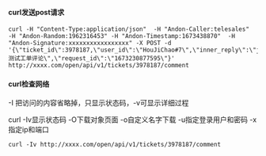 #### curl发送post请求

```
curl -H "Content-Type:application/json"  -H "Andon-Caller:telesales"  -H "Andon-Random:1962316453" -H "Andon-Timestamp:1673438870"  -H "Andon-Signature:xxxxxxxxxxxxxxxxx" -X POST -d '{\"ticket_id\":3978187,\"user_id\":\"HouJiChao#7\",\"inner_reply\":\"jack测试工单评论\",\"request_id\":\"1673230877595\"}' http://xxxx.com/open/api/v1/tickets/3978187/comment
```

#### curl检查网络

-I 把访问的内容省略掉，只显示状态码，-v可显示详细过程

curl  -Iv显示状态码  -O下载对象页面  -o自定义名字下载  -u指定登录用户和密码  -x指定ip和端口 

```
curl -Iv http://xxxx.com/open/api/v1/tickets/3978187/comment
```

